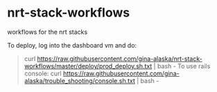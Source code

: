 # nrt-stack-workflows
workflows for the nrt stacks

To deploy, log into the dashboard vm and do:
> curl https://raw.githubusercontent.com/gina-alaska/nrt-stack-workflows/master/deploy/prod_deploy.sh.txt | bash -
To use rails console: 
> curl https://raw.githubusercontent.com/gina-alaska/trouble_shooting/console.sh.txt | bash -
